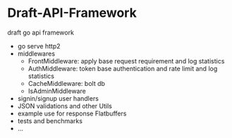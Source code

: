 # Draft-API-Framework

draft go api framework

- go serve http2
- middlewares
    - FrontMiddleware: apply base request requirement and log statistics
    - AuthMiddleware: token base authentication and rate limit and log statistics
    - CacheMiddleware: bolt db
    - IsAdminMiddleware
- signin/signup user handlers
- JSON validations and other Utils
- example use for response Flatbuffers
- tests and benchmarks
- ...
